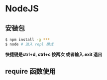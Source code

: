 # NodeJS
## 安装包
```bash
$ npm install -g ***
$ node # 进入 repl 模式
```
**快捷键是ctrl+d, ctrl+c 按两次 或者输入.exit 退出**
## require 函数使用
